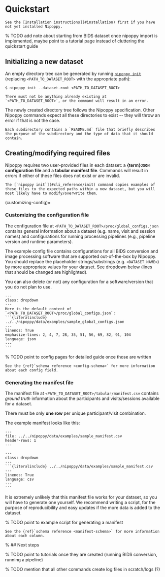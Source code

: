 # Quickstart

```{note}
See the [Installation instructions](#installation) first if you have not yet installed Nipoppy.
```

% TODO add note about starting from BIDS dataset once nipoppy import is implemented, maybe point to a tutorial page instead of cluttering the quickstart guide

## Initializing a new dataset

An empty directory tree can be generated by running [`nipoppy init`](#cli_reference/init) (replacing `<PATH_TO_DATASET_ROOT>` with the appropriate path):

```{code-block} console
$ nipoppy init --dataset-root <PATH_TO_DATASET_ROOT>
```

```{warning}
There must not be anything already existing at `<PATH_TO_DATASET_ROOT>`, or the command will result in an error.
```

The newly created directory tree follows the Nipoppy specification. Other Nipoppy commands expect all these directories to exist -- they will throw an error if that is not the case.

```{tip}
Each subdirectory contains a `README.md` file that briefly describes the purpose of the subdirectory and the type of data that it should contain.
```

## Creating/modifying required files

Nipoppy requires two user-provided files in each dataset: a **{term}`JSON` configuration file** and a **tabular manifest file**. Commands will result in errors if either of these files does not exist or are invalid.

```{note}
The [`nipoppy init`](#cli_reference/init) command copies examples of these files to the expected paths within a new dataset, but you will most likely have to modify/overwrite them.
```

(customizing-config)=
### Customizing the configuration file

The configuration file at `<PATH_TO_DATASET_ROOT>/proc/global_configs.json` contains general information about a dataset (e.g. name, visit and session names) and configurations for running processing pipelines (e.g., pipeline version and runtime parameters).

The example config file contains configurations for all BIDS conversion and image processing software that are supported out-of-the-box by Nipoppy. You should replace the placeholder strings/substrings (e.g. `<DATASET_NAME>`) by more appropriate values for your dataset. See dropdown below (lines that should be changed are highlighted).

You can also delete (or not) any configuration for a software/version that you do not plan to use.

````{admonition} The example config file
---
class: dropdown
---
Here is the default content of `<PATH_TO_DATASET_ROOT>/proc/global_configs.json`:
```{literalinclude} ../../nipoppy/data/examples/sample_global_configs.json
---
linenos: True
emphasize-lines: 2, 4, 7, 28, 35, 51, 56, 69, 82, 91, 104
language: json
---
```
````

% TODO point to config pages for detailed guide once those are written

```{tip}
See the {ref}`schema reference <config-schema>` for more information about each config field.
```

### Generating the manifest file

The manifest file at `<PATH_TO_DATASET_ROOT>/tabular/manifest.csv` contains *ground truth* information about the participants and visits/sessions available for a dataset.

There must be only **one row** per unique participant/visit combination.

The example manifest looks like this:
```{csv-table}
---
file: ../../nipoppy/data/examples/sample_manifest.csv
header-rows: 1
---
```

````{admonition} Raw content of the example manifest file
---
class: dropdown
---
```{literalinclude} ../../nipoppy/data/examples/sample_manifest.csv
---
linenos: True
language: csv
---
```
````

It is extremely unlikely that this manifest file works for your dataset, so you will have to generate one yourself. We recommend writing a script, for the purpose of reproducibility and easy updates if the more data is added to the dataset.


% TODO point to example script for generating a manifest

```{tip}
See the {ref}`schema reference <manifest-schema>` for more information about each column.
```

% ## Next steps

% TODO point to tutorials once they are created (running BIDS conversion, running a pipeline)

% TODO mention that all other commands create log files in scratch/logs (?)
